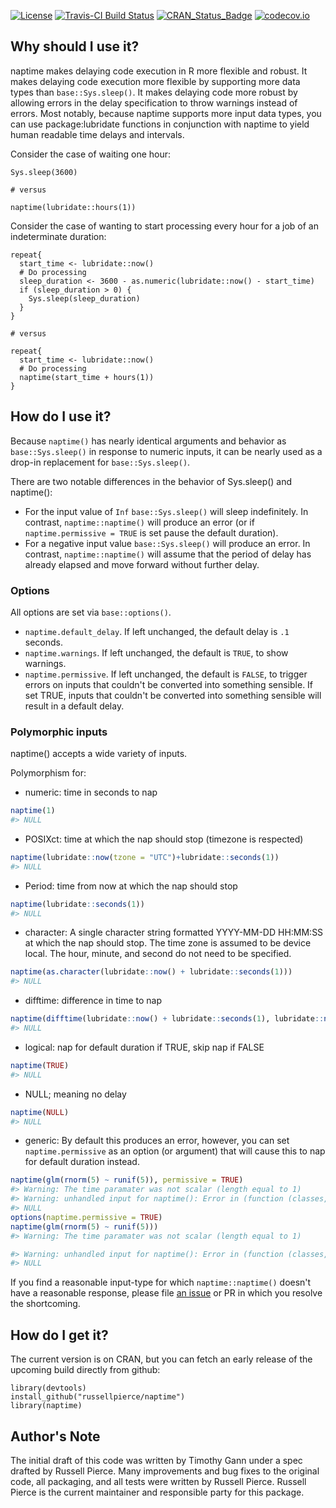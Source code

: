 [![License](http://img.shields.io/badge/license-GPL%20%28%3E=%202%29-brightgreen.svg?style=flat)](http://www.gnu.org/licenses/gpl-2.0.html) [![Travis-CI Build Status](https://travis-ci.org/russellpierce/naptime.svg?branch=master)](https://travis-ci.org/russellpierce/naptime) [![CRAN\_Status\_Badge](https://badges.cranchecks.info/worst/naptime.svg)](https://cran.r-project.org/package=naptime) [![codecov.io](https://codecov.io/github/russellpierce/naptime/coverage.svg?branch=master)](https://codecov.io/github/russellpierce/naptime?branch=master)

Why should I use it?
--------------------

naptime makes delaying code execution in R more flexible and robust. It makes delaying code execution more flexible by supporting more data types than `base::Sys.sleep()`. It makes delaying code more robust by allowing errors in the delay specification to throw warnings instead of errors. Most notably, because naptime supports more input data types, you can use package:lubridate functions in conjunction with naptime to yield human readable time delays and intervals.

Consider the case of waiting one hour:

    Sys.sleep(3600)

    # versus

    naptime(lubridate::hours(1))

Consider the case of wanting to start processing every hour for a job of an indeterminate duration:

    repeat{
      start_time <- lubridate::now()
      # Do processing
      sleep_duration <- 3600 - as.numeric(lubridate::now() - start_time)
      if (sleep_duration > 0) {
        Sys.sleep(sleep_duration)
      }
    }

    # versus

    repeat{
      start_time <- lubridate::now()
      # Do processing
      naptime(start_time + hours(1))
    }

How do I use it?
----------------

Because `naptime()` has nearly identical arguments and behavior as `base::Sys.sleep()` in response to numeric inputs, it can be nearly used as a drop-in replacement for `base::Sys.sleep()`.

There are two notable differences in the behavior of Sys.sleep() and naptime():

-   For the input value of `Inf` `base::Sys.sleep()` will sleep indefinitely. In contrast, `naptime::naptime()` will produce an error (or if `naptime.permissive = TRUE` is set pause the default duration).
-   For a negative input value `base::Sys.sleep()` will produce an error. In contrast, `naptime::naptime()` will assume that the period of delay has already elapsed and move forward without further delay.

### Options

All options are set via `base::options()`.

-   `naptime.default_delay`. If left unchanged, the default delay is `.1` seconds.
-   `naptime.warnings`. If left unchanged, the default is `TRUE`, to show warnings.
-   `naptime.permissive`. If left unchanged, the default is `FALSE`, to trigger errors on inputs that couldn't be converted into something sensible. If set TRUE, inputs that couldn't be converted into something sensible will result in a default delay.

### Polymorphic inputs

naptime() accepts a wide variety of inputs.

Polymorphism for:

-   numeric: time in seconds to nap

``` r
naptime(1)
#> NULL
```

-   POSIXct: time at which the nap should stop (timezone is respected)

``` r
naptime(lubridate::now(tzone = "UTC")+lubridate::seconds(1))
#> NULL
```

-   Period: time from now at which the nap should stop

``` r
naptime(lubridate::seconds(1))
#> NULL
```

-   character: A single character string formatted YYYY-MM-DD HH:MM:SS at which the nap should stop. The time zone is assumed to be device local. The hour, minute, and second do not need to be specified.

``` r
naptime(as.character(lubridate::now() + lubridate::seconds(1)))
#> NULL
```

-   difftime: difference in time to nap

``` r
naptime(difftime(lubridate::now() + lubridate::seconds(1), lubridate::now()))
#> NULL
```

-   logical: nap for default duration if TRUE, skip nap if FALSE

``` r
naptime(TRUE)
#> NULL
```

-   NULL; meaning no delay

``` r
naptime(NULL)
#> NULL
```

-   generic: By default this produces an error, however, you can set `naptime.permissive` as an option (or argument) that will cause this to nap for default duration instead.

``` r
naptime(glm(rnorm(5) ~ runif(5)), permissive = TRUE)
#> Warning: The time paramater was not scalar (length equal to 1)
#> Warning: unhandled input for naptime(): Error in (function (classes, fdef, mtable) : unable to find an inherited method for function 'naptime' for signature '"list"'
#> NULL
options(naptime.permissive = TRUE)
naptime(glm(rnorm(5) ~ runif(5)))
#> Warning: The time paramater was not scalar (length equal to 1)

#> Warning: unhandled input for naptime(): Error in (function (classes, fdef, mtable) : unable to find an inherited method for function 'naptime' for signature '"list"'
#> NULL
```

If you find a reasonable input-type for which `naptime::naptime()` doesn't have a reasonable response, please file [an issue](https://github.com/russellpierce/naptime/issues) or PR in which you resolve the shortcoming.

How do I get it?
----------------

The current version is on CRAN, but you can fetch an early release of the upcoming build directly from github:

    library(devtools)
    install_github("russellpierce/naptime")
    library(naptime)

Author's Note
-------------

The initial draft of this code was written by Timothy Gann under a spec drafted by Russell Pierce. Many improvements and bug fixes to the original code, all packaging, and all tests were written by Russell Pierce. Russell Pierce is the current maintainer and responsible party for this package.
